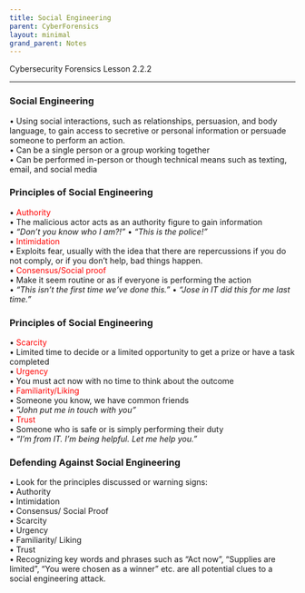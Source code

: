 ```yaml
---
title: Social Engineering
parent: CyberForensics 
layout: minimal
grand_parent: Notes
---
```

Cybersecurity Forensics Lesson 2.2.2
___
### Social Engineering  
• Using social interactions, such as relationships, persuasion, and body language, to gain access to secretive or personal information or persuade someone to perform an action.  
• Can be a single person or a group working together  
• Can be performed in-person or though technical means such as texting, email, and social media

### Principles of Social Engineering  
• <span style="color:rgb(255, 0, 0)">Authority</span>  
	• The malicious actor acts as an authority figure to gain information  
		• _“Don’t you know who I am?!”_ 
		• _“This is the police!”_  
• <span style="color:rgb(255, 0, 0)">Intimidation</span>  
	• Exploits fear, usually with the idea that there are repercussions if you do not comply, or if you don’t help, bad things happen.  
• <span style="color:rgb(255, 0, 0)">Consensus/Social proof</span>  
	• Make it seem routine or as if everyone is performing the action  
		• _“This isn’t the first time we’ve done this.”_
		• _“Jose in IT did this for me last time.”_

### Principles of Social Engineering  
• <span style="color:rgb(255, 0, 0)">Scarcity</span>  
	• Limited time to decide or a limited opportunity to get a prize or have a task completed  
• <span style="color:rgb(255, 0, 0)">Urgency</span>  
	• You must act now with no time to think about the outcome  
• <span style="color:rgb(255, 0, 0)">Familiarity/Liking</span>  
	• Someone you know, we have common friends  
		• _“John put me in touch with you”_  
• <span style="color:rgb(255, 0, 0)">Trust</span>  
	• Someone who is safe or is simply performing their duty  
		• _“I’m from IT. I’m being helpful. Let me help you.”_

### Defending Against Social Engineering  
• Look for the principles discussed or warning signs:  
	• Authority  
	• Intimidation  
	• Consensus/ Social Proof  
	• Scarcity  
	• Urgency  
	• Familiarity/ Liking  
	• Trust  
• Recognizing key words and phrases such as “Act now”, “Supplies are limited”, “You were chosen as a winner” etc. are all potential clues to a social engineering attack.